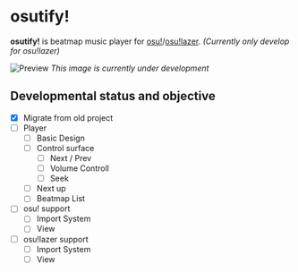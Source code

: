 # osutify!

**osutify!** is beatmap music player for [osu!](https://osu.ppy.sh/)/[osu!lazer](https://github.com/ppy/osu). _(Currently only develop for osu!lazer)_

![Preview](https://i.postimg.cc/Pqtyx2QY/image.png)
_This image is currently under development_

## Developmental status and objective

- [x] Migrate from old project
- [ ] Player
  - [ ] Basic Design
  - [ ] Control surface
    - [ ] Next / Prev
    - [ ] Volume Controll
    - [ ] Seek
  - [ ] Next up
  - [ ] Beatmap List
- [ ] osu! support
  - [ ] Import System
  - [ ] View
- [ ] osu!lazer support
  - [ ] Import System
  - [ ] View
